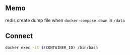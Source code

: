 ## Memo

redis create dump file when `docker-compose down` in `/data`

## Connect

```bash
docker exec -it $(CONTAINER_ID) /bin/bash
```
